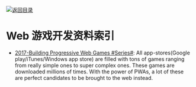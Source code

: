 [![返回目录](https://parg.co/UGo)](https://parg.co/b4z) 
 

# Web 游戏开发资料索引

- [2017-Building Progressive Web Games #Series#](https://medium.com/@prateekbh/progressive-web-games-part-1-62dcb89c39ff): All app-stores(Google play/iTunes/Windows app store) are filled with tons of games ranging from really simple ones to super complex ones. These games are downloaded millions of times. With the power of PWAs, a lot of these are perfect candidates to be brought to the web instead.